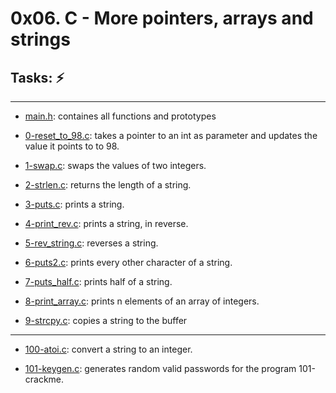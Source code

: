 # 0x06. C - More pointers, arrays and strings

## Tasks: :zap:
---
* [main.h](./main.h): containes all functions and prototypes

* [0-reset_to_98.c](./0-reset_to_98.c): takes a pointer to an int as parameter and updates the value it points to to 98.

* [1-swap.c](./1-swap.c): swaps the values of two integers.

* [2-strlen.c](./2-strlen.c): returns the length of a string.

* [3-puts.c](./3-puts.c): prints a string.

* [4-print_rev.c](./4-print_rev.c): prints a string, in reverse.

* [5-rev_string.c](./5-rev_string.c): reverses a string.

* [6-puts2.c](./6-puts2.c): prints every other character of a string.

* [7-puts_half.c](./7-puts_half.c): prints half of a string.

* [8-print_array.c](./8-print_array.c): prints n elements of an array of integers.

* [9-strcpy.c](./9-strcpy.c): copies a string to the buffer
---
* [100-atoi.c](./100-atoi.c): convert a string to an integer.

* [101-keygen.c](./101-keygen.c): generates random valid passwords for the program 101-crackme.
